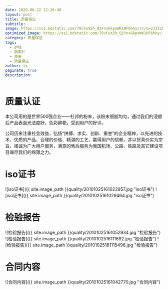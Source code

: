 ```yaml
---
date: 2020-06-22 12:26:40
layout: post
title: 质量保证
subtitle:
image: https://ss1.bdstatic.com/70cFuXSh_Q1YnxGkpoWK1HF6hhy/it/u=2331203175,2517828240&fm=26&gp=0.jpg
optimized_image: https://ss1.bdstatic.com/70cFuXSh_Q1YnxGkpoWK1HF6hhy/it/u=2331203175,2517828240&fm=26&gp=0.jpg
category: 质量保证
tags:
  - 护栏
  - 隔离栏
  - 质量
  - 质量保证
author: tx
paginate: true
description:
---
```

# 质量认证

本公司用的是世界500强企业——杜邦的粉末，该粉末细腻均匀，通过我们的浸塑后产品表面光洁度好，色彩鲜艳，受到用户的好评。

公司历来注重社会效益，弘扬“拼搏、求实、创新、重誉”的企业精神，以先进的技术、优质的产品、合理的价格、精湛的工艺，赢得用户的信赖，并以货真价实为宗旨，竭诚为广大用户服务，满意的售后服务为我国机场、公路、铁路及其它建设项目竭尽我们的绵薄之力。

# iso证书
![iso证书]({{ site.image_path }}quality/20101025161022957.jpg "iso证书")
![iso证书]({{ site.image_path }}quality/20101025161029464.jpg "iso证书")

# 检验报告

![检验报告]({{ site.image_path }}quality/20101025161052934.jpg "检验报告")
![检验报告]({{ site.image_path }}quality/2010102516111692.jpg "检验报告")
![检验报告]({{ site.image_path }}quality/20101025161115496.jpg "检验报告")

# 合同内容

![合同内容]({{ site.image_path }}quality/20101025161042770.jpg "合同内容")
